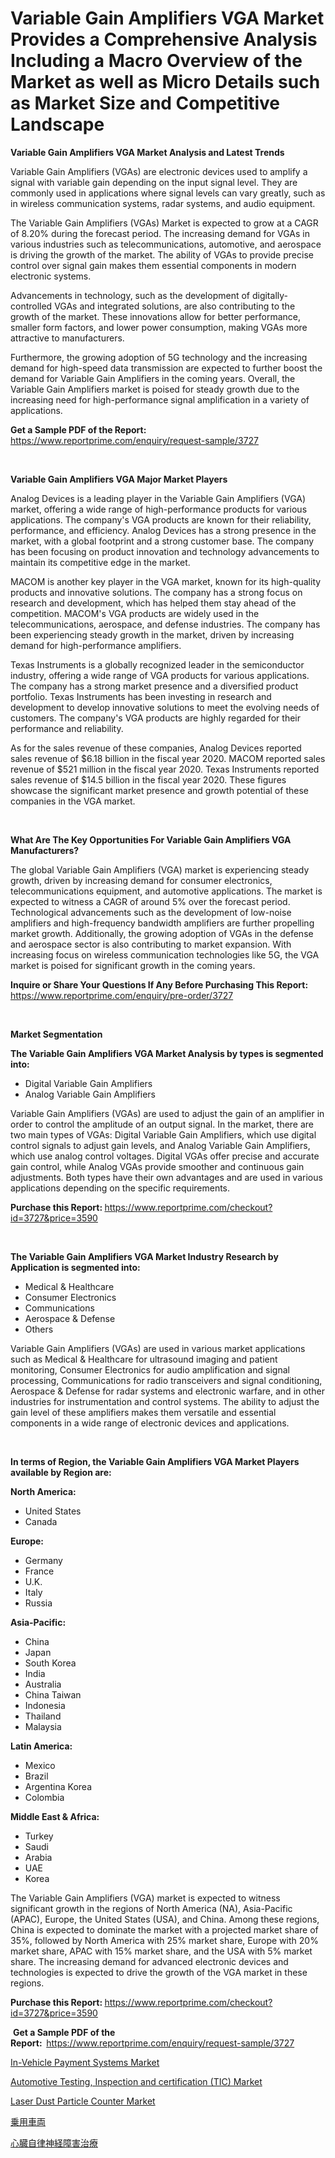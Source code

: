 <p><h1>Variable Gain Amplifiers VGA Market Provides a Comprehensive Analysis Including a Macro Overview of the Market as well as Micro Details such as Market Size and Competitive Landscape</h1></p><p><strong>Variable Gain Amplifiers VGA Market Analysis and Latest Trends</strong></p>
<p><p>Variable Gain Amplifiers (VGAs) are electronic devices used to amplify a signal with variable gain depending on the input signal level. They are commonly used in applications where signal levels can vary greatly, such as in wireless communication systems, radar systems, and audio equipment.</p><p>The Variable Gain Amplifiers (VGAs) Market is expected to grow at a CAGR of 8.20% during the forecast period. The increasing demand for VGAs in various industries such as telecommunications, automotive, and aerospace is driving the growth of the market. The ability of VGAs to provide precise control over signal gain makes them essential components in modern electronic systems.</p><p>Advancements in technology, such as the development of digitally-controlled VGAs and integrated solutions, are also contributing to the growth of the market. These innovations allow for better performance, smaller form factors, and lower power consumption, making VGAs more attractive to manufacturers.</p><p>Furthermore, the growing adoption of 5G technology and the increasing demand for high-speed data transmission are expected to further boost the demand for Variable Gain Amplifiers in the coming years. Overall, the Variable Gain Amplifiers market is poised for steady growth due to the increasing need for high-performance signal amplification in a variety of applications.</p></p>
<p><strong>Get a Sample PDF of the Report:&nbsp;</strong> <a href="https://www.reportprime.com/enquiry/request-sample/3727">https://www.reportprime.com/enquiry/request-sample/3727</a></p>
<p>&nbsp;</p>
<p><strong>Variable Gain Amplifiers VGA Major Market Players</strong></p>
<p><p>Analog Devices is a leading player in the Variable Gain Amplifiers (VGA) market, offering a wide range of high-performance products for various applications. The company's VGA products are known for their reliability, performance, and efficiency. Analog Devices has a strong presence in the market, with a global footprint and a strong customer base. The company has been focusing on product innovation and technology advancements to maintain its competitive edge in the market.</p><p>MACOM is another key player in the VGA market, known for its high-quality products and innovative solutions. The company has a strong focus on research and development, which has helped them stay ahead of the competition. MACOM's VGA products are widely used in the telecommunications, aerospace, and defense industries. The company has been experiencing steady growth in the market, driven by increasing demand for high-performance amplifiers.</p><p>Texas Instruments is a globally recognized leader in the semiconductor industry, offering a wide range of VGA products for various applications. The company has a strong market presence and a diversified product portfolio. Texas Instruments has been investing in research and development to develop innovative solutions to meet the evolving needs of customers. The company's VGA products are highly regarded for their performance and reliability.</p><p>As for the sales revenue of these companies, Analog Devices reported sales revenue of $6.18 billion in the fiscal year 2020. MACOM reported sales revenue of $521 million in the fiscal year 2020. Texas Instruments reported sales revenue of $14.5 billion in the fiscal year 2020. These figures showcase the significant market presence and growth potential of these companies in the VGA market.</p></p>
<p>&nbsp;</p>
<p><strong>What Are The Key Opportunities For Variable Gain Amplifiers VGA Manufacturers?</strong></p>
<p><p>The global Variable Gain Amplifiers (VGA) market is experiencing steady growth, driven by increasing demand for consumer electronics, telecommunications equipment, and automotive applications. The market is expected to witness a CAGR of around 5% over the forecast period. Technological advancements such as the development of low-noise amplifiers and high-frequency bandwidth amplifiers are further propelling market growth. Additionally, the growing adoption of VGAs in the defense and aerospace sector is also contributing to market expansion. With increasing focus on wireless communication technologies like 5G, the VGA market is poised for significant growth in the coming years.</p></p>
<p><strong>Inquire or Share Your Questions If Any Before Purchasing This Report:</strong> <a href="https://www.reportprime.com/enquiry/pre-order/3727">https://www.reportprime.com/enquiry/pre-order/3727</a></p>
<p>&nbsp;</p>
<p><strong>Market Segmentation</strong></p>
<p><strong>The Variable Gain Amplifiers VGA Market Analysis by types is segmented into:</strong></p>
<p><ul><li>Digital Variable Gain Amplifiers</li><li>Analog Variable Gain Amplifiers</li></ul></p>
<p><p>Variable Gain Amplifiers (VGAs) are used to adjust the gain of an amplifier in order to control the amplitude of an output signal. In the market, there are two main types of VGAs: Digital Variable Gain Amplifiers, which use digital control signals to adjust gain levels, and Analog Variable Gain Amplifiers, which use analog control voltages. Digital VGAs offer precise and accurate gain control, while Analog VGAs provide smoother and continuous gain adjustments. Both types have their own advantages and are used in various applications depending on the specific requirements.</p></p>
<p><strong>Purchase this Report:&nbsp;</strong><a href="https://www.reportprime.com/checkout?id=3727&price=3590">https://www.reportprime.com/checkout?id=3727&price=3590</a></p>
<p>&nbsp;</p>
<p><strong>The Variable Gain Amplifiers VGA Market Industry Research by Application is segmented into:</strong></p>
<p><ul><li>Medical & Healthcare</li><li>Consumer Electronics</li><li>Communications</li><li>Aerospace & Defense</li><li>Others</li></ul></p>
<p><p>Variable Gain Amplifiers (VGAs) are used in various market applications such as Medical & Healthcare for ultrasound imaging and patient monitoring, Consumer Electronics for audio amplification and signal processing, Communications for radio transceivers and signal conditioning, Aerospace & Defense for radar systems and electronic warfare, and in other industries for instrumentation and control systems. The ability to adjust the gain level of these amplifiers makes them versatile and essential components in a wide range of electronic devices and applications.</p></p>
<p>&nbsp;</p>
<p><strong>In terms of Region, the Variable Gain Amplifiers VGA Market Players available by Region are:</strong></p>
<p>
    <p> <strong> North America: </strong>
        <ul>
            <li>United States</li>
            <li>Canada</li>
        </ul>
        </p> 
    <p> <strong> Europe: </strong>
        <ul>
            <li>Germany</li>
            <li>France</li>
            <li>U.K.</li>
            <li>Italy</li>
            <li>Russia</li>
        </ul>
        </p> 
    <p> <strong> Asia-Pacific: </strong>
        <ul>
            <li>China</li>
            <li>Japan</li>
            <li>South Korea</li>
            <li>India</li>
            <li>Australia</li>
            <li>China Taiwan</li>
            <li>Indonesia</li>
            <li>Thailand</li>
            <li>Malaysia</li>
        </ul>
        </p> 
    <p> <strong> Latin America: </strong>
        <ul>
            <li>Mexico</li>
            <li>Brazil</li>
            <li>Argentina Korea</li>
            <li>Colombia</li>
        </ul>
        </p> 
    <p> <strong> Middle East & Africa: </strong>
        <ul>
            <li>Turkey</li>
            <li>Saudi</li>
            <li>Arabia</li>
            <li>UAE</li>
            <li>Korea</li>
        </ul>
    </p>
    </p>
<p><p>The Variable Gain Amplifiers (VGA) market is expected to witness significant growth in the regions of North America (NA), Asia-Pacific (APAC), Europe, the United States (USA), and China. Among these regions, China is expected to dominate the market with a projected market share of 35%, followed by North America with 25% market share, Europe with 20% market share, APAC with 15% market share, and the USA with 5% market share. The increasing demand for advanced electronic devices and technologies is expected to drive the growth of the VGA market in these regions.</p></p>
<p><strong>Purchase this Report: </strong><a href="https://www.reportprime.com/checkout?id=3727&price=3590">https://www.reportprime.com/checkout?id=3727&price=3590</a></p>
<p>&nbsp;<strong>Get a Sample PDF of the Report:&nbsp;&nbsp;</strong><a href="https://www.reportprime.com/enquiry/request-sample/3727">https://www.reportprime.com/enquiry/request-sample/3727</a></p>
<p><strong></strong></p>
<p><p><a href="https://issuu.com/reportprime-2/docs/in-vehicle-payment-systems-market-size-2030.pptx">In-Vehicle Payment Systems Market</a></p><p><a href="https://issuu.com/reportprime-2/docs/automotive-testing-inspection-and-certification-ti">Automotive Testing, Inspection and certification (TIC) Market</a></p><p><a href="https://github.com/brentleyjimmiealvaradoz4l1rea/Market-Research-Report-List-1/blob/main/laser-dust-particle-counter-market.md">Laser Dust Particle Counter Market</a></p><p><a href="https://medium.com/@rexkhler2023/%E4%B9%97%E5%AE%A2%E8%BB%8A%E3%81%AE%E5%B8%82%E5%A0%B4%E8%A6%8F%E6%A8%A1%E3%81%AF-%E3%82%B0%E3%83%AD%E3%83%BC%E3%83%90%E3%83%AB%E7%94%A3%E6%A5%AD%E3%81%AB%E3%81%8A%E3%81%91%E3%82%8B%E6%9C%80%E9%81%A9%E3%81%AA%E3%83%9E%E3%83%BC%E3%82%B1%E3%83%86%E3%82%A3%E3%83%B3%E3%82%B0%E3%83%81%E3%83%A3%E3%83%8D%E3%83%AB%E3%82%92%E7%A4%BA%E3%81%97%E3%81%A6%E3%81%84%E3%81%BE%E3%81%99-143da3ae81fc">乗用車両</a></p><p><a href="https://github.com/vlcostes/Market-Research-Report-List-1/blob/main/138666614628.md">心臓自律神経障害治療</a></p></p>